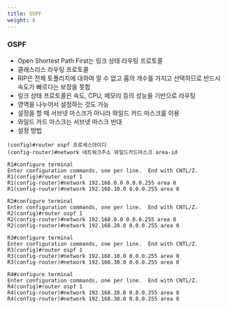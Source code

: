 ```yaml
---
title: OSPF
weight: 6
---
```

### OSPF
- Open Shortest Path First는 링크 상태 라우팅 프로토콜
- 클래스리스 라우팅 프로토콜
- RIP은 전체 토폴리지에 대하여 알 수 없고 홉의 개수를 가지고 선택하므로 반드시 속도가 빠르다는 보장을 못함
- 링크 상태 프로토콜은 속도, CPU, 메모리 등의 성능을 기반으로 라우팅
- 영역을 나누어서 설정하는 것도 가능
- 설정을 할 때 서브넷 마스크가 아니라 와일드 카드 마스크를 이용
- 와일드 카드 마스크는 서브넷 마스크 반대
- 설정 방법
```
(config)#router ospf 프로세스아이디
(config-router)#network 네트워크주소 와일드카드마스크 area-id
```
```
R1#configure terminal
Enter configuration commands, one per line.  End with CNTL/Z.
R1(config)#router ospf 1
R1(config-router)#network 192.168.0.0 0.0.0.255 area 0
R1(config-router)#network 192.168.10.0 0.0.0.255 area 0
```
```
R2#configure terminal
Enter configuration commands, one per line.  End with CNTL/Z.
R2(config)#router ospf 1
R2(config-router)#network 192.168.0.0 0.0.0.255 area 0
R2(config-router)#network 192.168.20.0 0.0.0.255 area 0
```
```
R3#configure terminal
Enter configuration commands, one per line.  End with CNTL/Z.
R3(config)#router ospf 1
R3(config-router)#network 192.168.10.0 0.0.0.255 area 0
R3(config-router)#network 192.168.30.0 0.0.0.255 area 0
```
```
R4#configure terminal
Enter configuration commands, one per line.  End with CNTL/Z.
R4(config)#router ospf 1
R4(config-router)#network 192.168.20.0 0.0.0.255 area 0
R4(config-router)#network 192.168.30.0 0.0.0.255 area 0
```